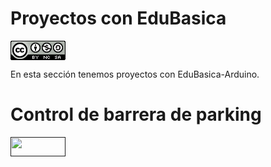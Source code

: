 # Proyectos con EduBasica
<a href="" target="_blank"><img width="88" height="31" border="0" align="center" src="img/88x31.png "/></a>

En esta sección tenemos proyectos con EduBasica-Arduino.
# Control de barrera de parking
<a href="" target="_blank"><img width="88" height="31" border="0" align="center" src="maqueta02.jpg"/></a>
